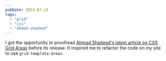 ```yaml
---
pubDate: 2024-07-22
tags:
  - "grid"
  - "css"
  - "ahmad-shadeed"
---
```


I got the opportunity to proofread [Ahmad Shadeed's latest article on CSS Grid Areas](https://ishadeed.com/article/css-grid-area/) before its release. It inspired me to refactor the code on my site to use `grid-template-areas`.
